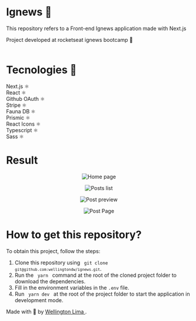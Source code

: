 # Ignews 📖
This repository refers to a Front-end Ignews application made with Next.js <br />

Project developed at rocketseat ignews bootcamp 🚀 <br/><br/>

# Tecnologies 🚀
Next.js ⚛️ <br />
React ⚛️ <br />
Github OAuth ⚛️ <br />
Stripe ⚛️ <br />
Fauna DB ⚛️ <br />
Prismic ⚛️ <br />
React Icons ⚛️ <br />
Typescript ⚛️ <br />
Sass ⚛️

# Result 
<p align="center">
  <img src="https://res.cloudinary.com/dyxcgmvy9/image/upload/v1616769391/ignews/home_nddfij.png" alt='Home page'/>
</p>

<p align="center" t>
  <img src="https://res.cloudinary.com/dyxcgmvy9/image/upload/v1616769390/ignews/posts-list_eq97b1.png" alt='Posts list'/>
</p>

<p align="center" t>
  <img src="https://res.cloudinary.com/dyxcgmvy9/image/upload/v1616769390/ignews/posts-preview_q2fsw0.png" 
  alt='Post preview'
  />
</p>

<p align="center" t>
  <img src="https://res.cloudinary.com/dyxcgmvy9/image/upload/v1616769390/ignews/posts-page_qnvom0.png" 
  alt='Post Page'
  />
</p>




# How to get this repository? 
To obtain this project, follow the steps:
1. Clone this repository using <code> git clone `git@github.com:wellingtondw/ignews.git`</code>.
2. Run the <code> yarn </code> command at the root of the cloned project folder to download the dependencies.
3. Fill in the environment variables in the <code>.env</code> file.
4. Run <code> yarn dev </code> at the root of the project folder to start the application in development mode.

Made with 💜 by <a href="https://www.linkedin.com/in/wellington-lima-silva/" target="_blank"> Wellington Lima </a>. <br />
<br />